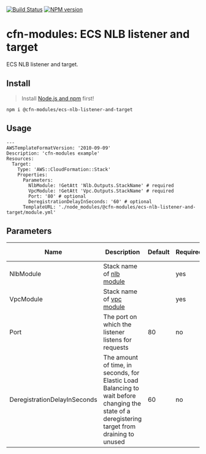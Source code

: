 [![Build Status](https://travis-ci.org/cfn-modules/ecs-nlb-listener-and-target.svg?branch=master)](https://travis-ci.org/cfn-modules/ecs-nlb-listener-and-target)
[![NPM version](https://img.shields.io/npm/v/@cfn-modules/ecs-nlb-listener-and-target.svg)](https://www.npmjs.com/package/@cfn-modules/ecs-nlb-listener-and-target)

# cfn-modules: ECS NLB listener and target

ECS NLB listener and target.

## Install

> Install [Node.js and npm](https://nodejs.org/) first!

```
npm i @cfn-modules/ecs-nlb-listener-and-target
```

## Usage

```
---
AWSTemplateFormatVersion: '2010-09-09'
Description: 'cfn-modules example'
Resources:
  Target:
    Type: 'AWS::CloudFormation::Stack'
    Properties:
      Parameters:
        NlbModule: !GetAtt 'Nlb.Outputs.StackName' # required
        VpcModule: !GetAtt 'Vpc.Outputs.StackName' # required
        Port: '80' # optional
        DeregistrationDelayInSeconds: '60' # optional
      TemplateURL: './node_modules/@cfn-modules/ecs-nlb-listener-and-target/module.yml'
```

## Parameters

<table>
  <thead>
    <tr>
      <th>Name</th>
      <th>Description</th>
      <th>Default</th>
      <th>Required?</th>
      <th>Allowed values</th>
    </tr>
  </thead>
  <tbody>
    <tr>
      <td>NlbModule</td>
      <td>Stack name of <a href="https://www.npmjs.com/package/@cfn-modules/nlb">nlb module</a></td>
      <td></td>
      <td>yes</td>
      <td></td>
    </tr>
    <tr>
      <td>VpcModule</td>
      <td>Stack name of <a href="https://www.npmjs.com/package/@cfn-modules/vpc">vpc module</a></td>
      <td></td>
      <td>yes</td>
      <td></td>
    </tr>
    <tr>
      <td>Port</td>
      <td>The port on which the listener listens for requests</td>
      <td>80</td>
      <td>no</td>
      <td></td>
    </tr>
    <tr>
      <td>DeregistrationDelayInSeconds</td>
      <td>The amount of time, in seconds, for Elastic Load Balancing to wait before changing the state of a deregistering target from draining to unused</td>
      <td>60</td>
      <td>no</td>
      <td>0-3600</td>
    </tr>
  </tbody>
</table>
